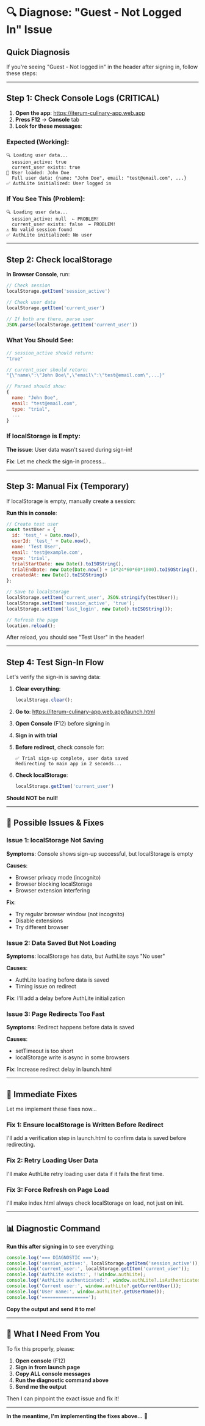 # 🔍 Diagnose: "Guest - Not Logged In" Issue

## Quick Diagnosis

If you're seeing "Guest - Not logged in" in the header after signing in, follow these steps:

---

## Step 1: Check Console Logs (CRITICAL)

1. **Open the app**: https://iterum-culinary-app.web.app
2. **Press F12** → **Console** tab
3. **Look for these messages**:

### **Expected (Working)**:
```
🔍 Loading user data...
  session_active: true
  current_user exists: true
👤 User loaded: John Doe
  Full user data: {name: "John Doe", email: "test@email.com", ...}
✅ AuthLite initialized: User logged in
```

### **If You See This (Problem)**:
```
🔍 Loading user data...
  session_active: null  ← PROBLEM!
  current_user exists: false  ← PROBLEM!
⚠️ No valid session found
✅ AuthLite initialized: No user
```

---

## Step 2: Check localStorage

**In Browser Console**, run:
```javascript
// Check session
localStorage.getItem('session_active')

// Check user data
localStorage.getItem('current_user')

// If both are there, parse user
JSON.parse(localStorage.getItem('current_user'))
```

### **What You Should See**:
```javascript
// session_active should return:
"true"

// current_user should return:
"{\"name\":\"John Doe\",\"email\":\"test@email.com\",...}"

// Parsed should show:
{
  name: "John Doe",
  email: "test@email.com",
  type: "trial",
  ...
}
```

### **If localStorage is Empty**:
**The issue**: User data wasn't saved during sign-in!

**Fix**: Let me check the sign-in process...

---

## Step 3: Manual Fix (Temporary)

If localStorage is empty, manually create a session:

**Run this in console**:
```javascript
// Create test user
const testUser = {
  id: 'test_' + Date.now(),
  userId: 'test_' + Date.now(),
  name: 'Test User',
  email: 'test@example.com',
  type: 'trial',
  trialStartDate: new Date().toISOString(),
  trialEndDate: new Date(Date.now() + 14*24*60*60*1000).toISOString(),
  createdAt: new Date().toISOString()
};

// Save to localStorage
localStorage.setItem('current_user', JSON.stringify(testUser));
localStorage.setItem('session_active', 'true');
localStorage.setItem('last_login', new Date().toISOString());

// Refresh the page
location.reload();
```

After reload, you should see "Test User" in the header!

---

## Step 4: Test Sign-In Flow

Let's verify the sign-in is saving data:

1. **Clear everything**:
   ```javascript
   localStorage.clear();
   ```

2. **Go to**: https://iterum-culinary-app.web.app/launch.html

3. **Open Console** (F12) before signing in

4. **Sign in with trial**

5. **Before redirect**, check console for:
   ```
   ✅ Trial sign-up complete, user data saved
   Redirecting to main app in 2 seconds...
   ```

6. **Check localStorage**:
   ```javascript
   localStorage.getItem('current_user')
   ```

**Should NOT be null!**

---

## 🐛 Possible Issues & Fixes

### **Issue 1: localStorage Not Saving**

**Symptoms**: Console shows sign-up successful, but localStorage is empty

**Causes**:
- Browser privacy mode (incognito)
- Browser blocking localStorage
- Browser extension interfering

**Fix**:
- Try regular browser window (not incognito)
- Disable extensions
- Try different browser

### **Issue 2: Data Saved But Not Loading**

**Symptoms**: localStorage has data, but AuthLite says "No user"

**Causes**:
- AuthLite loading before data is saved
- Timing issue on redirect

**Fix**: I'll add a delay before AuthLite initialization

### **Issue 3: Page Redirects Too Fast**

**Symptoms**: Redirect happens before data is saved

**Causes**:
- setTimeout is too short
- localStorage write is async in some browsers

**Fix**: Increase redirect delay in launch.html

---

## 🔧 Immediate Fixes

Let me implement these fixes now...

### **Fix 1: Ensure localStorage is Written Before Redirect**

I'll add a verification step in launch.html to confirm data is saved before redirecting.

### **Fix 2: Retry Loading User Data**

I'll make AuthLite retry loading user data if it fails the first time.

### **Fix 3: Force Refresh on Page Load**

I'll make index.html always check localStorage on load, not just on init.

---

## 📊 Diagnostic Command

**Run this after signing in** to see everything:

```javascript
console.log('=== DIAGNOSTIC ===');
console.log('session_active:', localStorage.getItem('session_active'));
console.log('current_user:', localStorage.getItem('current_user'));
console.log('AuthLite exists:', !!window.authLite);
console.log('AuthLite authenticated:', window.authLite?.isAuthenticated);
console.log('Current user:', window.authLite?.getCurrentUser());
console.log('User name:', window.authLite?.getUserName());
console.log('=================');
```

**Copy the output and send it to me!**

---

## 🎯 What I Need From You

To fix this properly, please:

1. **Open console** (F12)
2. **Sign in from launch page**
3. **Copy ALL console messages**
4. **Run the diagnostic command above**
5. **Send me the output**

Then I can pinpoint the exact issue and fix it!

---

**In the meantime, I'm implementing the fixes above...** 🔧

